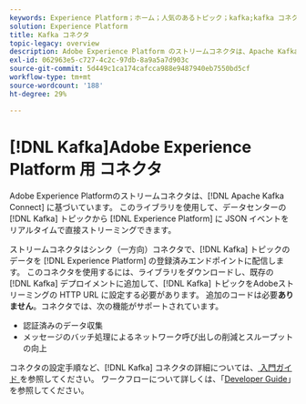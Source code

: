 ```yaml
---
keywords: Experience Platform；ホーム；人気のあるトピック；kafka;kafka コネクタ；Kafka;
solution: Experience Platform
title: Kafka コネクタ
topic-legacy: overview
description: Adobe Experience Platform のストリームコネクタは、Apache Kafka Connect をベースにしています。このライブラリを使用して、データセンターの Kafka トピックから JSON イベントをリアルタイムで直接Experience Platformにストリーミングできます。
exl-id: 062963e5-c727-4c2c-97db-8a9a5a7d903c
source-git-commit: 5d449c1ca174cafcca988e9487940eb7550bd5cf
workflow-type: tm+mt
source-wordcount: '188'
ht-degree: 29%

---
```


# [!DNL Kafka]Adobe Experience Platform 用 コネクタ

Adobe Experience Platformのストリームコネクタは、[!DNL Apache Kafka Connect] に基づいています。 このライブラリを使用して、データセンターの [!DNL Kafka] トピックから [!DNL Experience Platform] に JSON イベントをリアルタイムで直接ストリーミングできます。

ストリームコネクタはシンク（一方向）コネクタで、[!DNL Kafka] トピックのデータを [!DNL Experience Platform] の登録済みエンドポイントに配信します。 このコネクタを使用するには、ライブラリをダウンロードし、既存の [!DNL Kafka] デプロイメントに追加して、[!DNL Kafka] トピックをAdobeストリーミングの HTTP URL に設定する必要があります。 追加のコードは必要&#x200B;**ありません**。コネクタでは、次の機能がサポートされています。

- 認証済みのデータ収集
- メッセージのバッチ処理によるネットワーク呼び出しの削減とスループットの向上

コネクタの設定手順など、[!DNL Kafka] コネクタの詳細については、[ 入門ガイド ](https://github.com/adobe/experience-platform-streaming-connect) を参照してください。 ワークフローについて詳しくは、「[Developer Guide](https://www.adobe.com/go/kafka-connector-developer-guide)」を参照してください。
